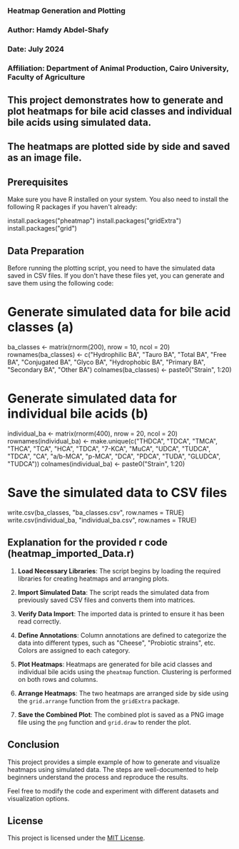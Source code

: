 ### Heatmap Generation and Plotting

### Author: Hamdy Abdel-Shafy
### Date: July 2024
### Affiliation: Department of Animal Production, Cairo University, Faculty of Agriculture

## This project demonstrates how to generate and plot heatmaps for bile acid classes and individual bile acids using simulated data. 
## The heatmaps are plotted side by side and saved as an image file.

## Prerequisites

Make sure you have R installed on your system. You also need to install the following R packages if you haven't already:

install.packages("pheatmap")
install.packages("gridExtra")
install.packages("grid")

## Data Preparation

Before running the plotting script, you need to have the simulated data saved in CSV files. 
If you don't have these files yet, you can generate and save them using the following code:

# Generate simulated data for bile acid classes (a)
ba_classes <- matrix(rnorm(200), nrow = 10, ncol = 20)
rownames(ba_classes) <- c("Hydrophilic BA", "Tauro BA", "Total BA", "Free BA", 
                          "Conjugated BA", "Glyco BA", "Hydrophobic BA", 
                          "Primary BA", "Secondary BA", "Other BA")
colnames(ba_classes) <- paste0("Strain", 1:20)

# Generate simulated data for individual bile acids (b)
individual_ba <- matrix(rnorm(400), nrow = 20, ncol = 20)
rownames(individual_ba) <- make.unique(c("THDCA", "TDCA", "TMCA", "THCA", "TCA", "HCA", 
                             "TDCA", "7-KCA", "MuCA", "UDCA", "TUDCA", "TDCA", 
                             "CA", "a/b-MCA", "p-MCA", "DCA", "PDCA", "TUDA", 
                             "GLUDCA", "TUDCA"))
colnames(individual_ba) <- paste0("Strain", 1:20)

# Save the simulated data to CSV files
write.csv(ba_classes, "ba_classes.csv", row.names = TRUE)
write.csv(individual_ba, "individual_ba.csv", row.names = TRUE)



## Explanation for the provided r code (heatmap_imported_Data.r)

1. **Load Necessary Libraries**:
   The script begins by loading the required libraries for creating heatmaps and arranging plots.

2. **Import Simulated Data**:
   The script reads the simulated data from previously saved CSV files and converts them into matrices.

3. **Verify Data Import**:
   The imported data is printed to ensure it has been read correctly.

4. **Define Annotations**:
   Column annotations are defined to categorize the data into different types, such as "Cheese", "Probiotic strains", etc. Colors are assigned to each category.

5. **Plot Heatmaps**:
   Heatmaps are generated for bile acid classes and individual bile acids using the `pheatmap` function. Clustering is performed on both rows and columns.

6. **Arrange Heatmaps**:
   The two heatmaps are arranged side by side using the `grid.arrange` function from the `gridExtra` package.

7. **Save the Combined Plot**:
   The combined plot is saved as a PNG image file using the `png` function and `grid.draw` to render the plot.

## Conclusion

This project provides a simple example of how to generate and visualize heatmaps using simulated data. 
The steps are well-documented to help beginners understand the process and reproduce the results.

Feel free to modify the code and experiment with different datasets and visualization options.


## License

This project is licensed under the [MIT License](LICENSE).

